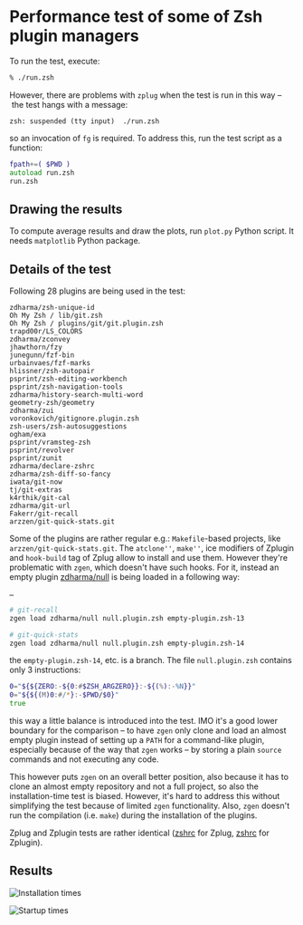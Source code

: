 # Performance test of some of Zsh plugin managers

To run the test, execute:

```zsh
% ./run.zsh
```

However, there are problems with `zplug` when the test is run in this way – the
test hangs with a message:

```
zsh: suspended (tty input)  ./run.zsh
```

so an invocation of `fg` is required. To address this, run the test script as a
function:

```zsh
fpath+=( $PWD )
autoload run.zsh
run.zsh
```

## Drawing the results

To compute average results and draw the plots, run `plot.py` Python script. It
needs `matplotlib` Python package.

## Details of the test

Following 28 plugins are being used in the test:

```
zdharma/zsh-unique-id
Oh My Zsh / lib/git.zsh
Oh My Zsh / plugins/git/git.plugin.zsh
trapd00r/LS_COLORS
zdharma/zconvey
jhawthorn/fzy
junegunn/fzf-bin
urbainvaes/fzf-marks
hlissner/zsh-autopair
psprint/zsh-editing-workbench
psprint/zsh-navigation-tools
zdharma/history-search-multi-word
geometry-zsh/geometry
zdharma/zui
voronkovich/gitignore.plugin.zsh
zsh-users/zsh-autosuggestions
ogham/exa
psprint/vramsteg-zsh
psprint/revolver
psprint/zunit
zdharma/declare-zshrc
zdharma/zsh-diff-so-fancy
iwata/git-now
tj/git-extras
k4rthik/git-cal
zdharma/git-url
Fakerr/git-recall
arzzen/git-quick-stats.git
```

Some of the plugins are rather regular e.g.: `Makefile`-based projects, like
`arzzen/git-quick-stats.git`. The `atclone''`, `make''`, ice modifiers of
Zplugin and `hook-build` tag of Zplug allow to install and use them. However
they're problematic with `zgen`, which doesn't have such hooks. For it, instead
an empty plugin [zdharma/null](https://github.com/zdharma/null) is being loaded
in a following way:

```zsh
…

# git-recall
zgen load zdharma/null null.plugin.zsh empty-plugin.zsh-13

# git-quick-stats
zgen load zdharma/null null.plugin.zsh empty-plugin.zsh-14
```

the `empty-plugin.zsh-14`, etc. is a branch. The file `null.plugin.zsh` contains
only 3 instructions:

```zsh
0="${${ZERO:-${0:#$ZSH_ARGZERO}}:-${(%):-%N}}"
0="${${(M)0:#/*}:-$PWD/$0}"
true
```

this way a little balance is introduced into the test. IMO it's a good lower
boundary for the comparison – to have `zgen` only clone and load an almost empty
plugin instead of setting up a `PATH` for a command-like plugin, especially
because of the way that `zgen` works – by storing a plain `source` commands and
not executing any code.

This however puts `zgen` on an overall better position, also because it has to
clone an almost empty repository and not a full project, so also the
installation-time test is biased. However, it's hard to address this without
simplifying the test because of limited `zgen` functionality. Also, `zgen`
doesn't run the compilation (i.e. `make`) during the installation of the
plugins.

Zplug and Zplugin tests are rather identical
([zshrc](https://github.com/zdharma/pm-perf-test/blob/master/zplug/.zshrc) for
Zplug,
[zshrc](https://github.com/zdharma/pm-perf-test/blob/master/zplugin-load/.zshrc)
for Zplugin).

## Results

![Installation times](https://raw.githubusercontent.com/zdharma/pm-perf-test/master/plots/installation-times.png)

![Startup times](https://raw.githubusercontent.com/zdharma/pm-perf-test/master/plots/startup-times.png)

<!-- vim:set ft=markdown tw=80 autoindent: -->

